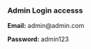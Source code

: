  ### Admin Login accesss

<p>
  <b> Email:</b>
 admin@admin.com
</p>

<p>
  <b> Password: </b>
  admin123
</p>
